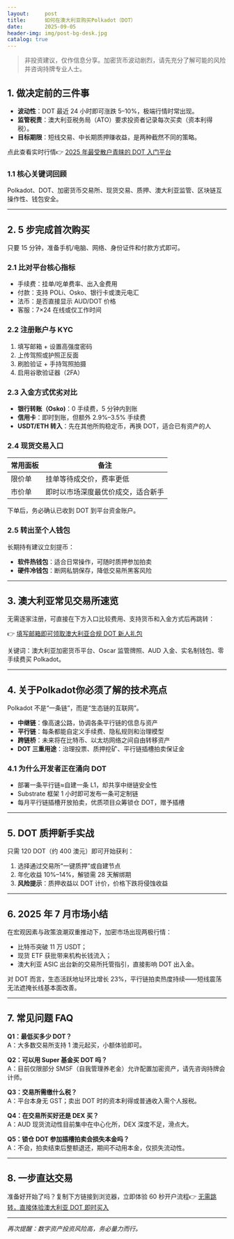 ```yaml
---
layout:     post
title:      如何在澳大利亚购买Polkadot（DOT）
date:       2025-09-05
header-img: img/post-bg-desk.jpg
catalog: true
---
```


> 非投资建议，仅作信息分享。加密货币波动剧烈，请先充分了解可能的风险并咨询持牌专业人士。

## 1. 做决定前的三件事

- **波动性**：DOT 最近 24 小时即可涨跌 5–10%，极端行情时常出现。  
- **监管税责**：澳大利亚税务局（ATO）要求投资者记录每次买卖（资本利得税）。  
- **目标期限**：短线交易、中长期质押赚收益，是两种截然不同的策略。

点此查看实时行情👉 [2025 年最受散户青睐的 DOT 入门平台](https://okxdog.com/)

### 1.1 核心关键词回顾
Polkadot、DOT、加密货币交易所、现货交易、质押、澳大利亚监管、区块链互操作性、钱包安全。

---

## 2. 5 步完成首次购买

只要 15 分钟，准备手机/电脑、网络、身份证件和付款方式即可。

### 2.1 比对平台核心指标
- 手续费：挂单/吃单费率、出入金费用  
- 付款：支持 POLi、Osko、银行卡或澳元电汇  
- 法币：是否直接显示 AUD/DOT 价格  
- 客服：7×24 在线或仅工作时间

### 2.2 注册账户与 KYC
1. 填写邮箱 + 设置高强度密码  
2. 上传驾照或护照正反面  
3. 刷脸验证 + 手持驾照拍摄  
4. 启用谷歌验证器（2FA）

### 2.3 入金方式优劣对比
- **银行转账（Osko)**：0 手续费，5 分钟内到账  
- **信用卡**：即时到账，但额外 2.9%–3.5% 手续费  
- **USDT/ETH 转入**：先在其他所购稳定币，再换 DOT，适合已有资产的人

### 2.4 现货交易入口

| 常用面板 | 备注 |
| --- | --- |
| 限价单 | 挂单等待成交价，费率更低 |
| 市价单 | 即时以市场深度最优价成交，适合新手 |

下单后，务必确认已收到 DOT 到平台资金账户。

### 2.5 转出至个人钱包
长期持有建议立刻提币：
- **软件热钱包**：适合日常操作，可随时质押参加拍卖  
- **硬件冷钱包**：断网私钥保存，降低交易所黑客风险  

---

## 3. 澳大利亚常见交易所速览

无需逐家注册，可直接在下方入口比较费用、支持货币和入金方式后再跳转：

👉 [填写邮箱即可领取澳大利亚合规 DOT 新人礼包](https://okxdog.com/)

关键词：澳大利亚加密货币平台、Oscar 监管牌照、AUD 入金、实名制钱包、零手续费买 Polkadot。

---

## 4. 关于Polkadot你必须了解的技术亮点

Polkadot 不是“一条链”，而是“生态链的互联网”。  
- **中继链**：像高速公路，协调各条平行链的信息与资产  
- **平行链**：每条都能自定义手续费、隐私规则和治理模型  
- **跨链桥**：未来将在比特币、以太坊网络之间自由转移资产  
- **DOT 三重用途**：治理投票、质押挖矿、平行链插槽拍卖保证金

### 4.1 为什么开发者正在涌向 DOT
- 部署一条平行链≈自建一条 L1，却共享中继链安全性  
- Substrate 框架 1 小时即可发布一条可定制链  
- 每月平行链插槽开放拍卖，优质项目众筹锁仓 DOT，赠予插槽

---

## 5. DOT 质押新手实战

只需 120 DOT（约 400 澳元）即可开始获利：

1. 选择通过交易所“一键质押”或自建节点  
2. 年化收益 10%–14%，解锁需 28 天解绑期  
3. **风险提示**：质押收益以 DOT 计价，价格下跌将侵蚀收益

---

## 6. 2025 年 7 月市场小结

在宏观因素与政策浪潮双重推动下，加密市场出现两极行情：
- 比特币突破 11 万 USDT；  
- 现货 ETF 获批带来机构长钱流入；  
- 澳大利亚 ASIC 出台新的交易所托管指引，直接影响 DOT 出入金。

对 DOT 而言，生态活跃地址环比增长 23%，平行链拍卖热度持续——短线震荡无法遮掩长线基本面改善。

---

## 7. 常见问题 FAQ

**Q1：最低买多少 DOT？**  
A：大多数交易所支持 1 澳元起买，小额体验即可。

**Q2：可以用 Super 基金买 DOT 吗？**  
A：目前仅限部分 SMSF（自我管理养老金）允许配置加密资产，请先咨询持牌会计师。

**Q3：交易所需缴什么税？**  
A：平台本身无 GST；卖出 DOT 时的资本利得或普通收入需个人报税。

**Q4：在交易所买好还是 DEX 买？**  
A：AUD 现货流动性目前集中在中心化所，DEX 深度不足，滑点大。

**Q5：锁仓 DOT 参加插槽拍卖会损失本金吗？**  
A：不会，拍卖结束后整额退还，期间不动用本金，仅损失流动性。

---

## 8. 一步直达交易

准备好开始了吗？复制下方链接到浏览器，立即体验 60 秒开户流程👉 [无需跳转，直接体验澳大利亚 DOT 即时买入](https://okxdog.com/)

---

*再次提醒：数字资产投资风险高，务必量力而行。*